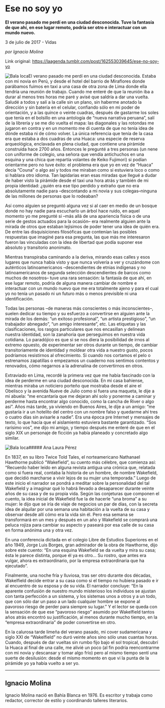 # Ese no soy yo

**El verano pasado me perdí en una ciudad desconocida. Tuve la fantasía de que ahí, en ese lugar remoto, podría ser otro e interactuar con un mundo nuevo.**

3 de julio de 2017 - Vidas

_por Ignacio Molina_

Link original: https://laagenda.tumblr.com/post/162553039645/ese-no-soy-yo

![Bala loca](https://64.media.tumblr.com/9d2f97d83fe1e0824387f452baf3a70f/tumblr_inline_pk0bnp1Vcq1t6q87u_500.png)El verano pasado me perdí en una ciudad desconocida. Estaba con mi novia en Perú, y desde el hotel del barrio de Miraflores donde parábamos fuimos en taxi a una casa de otra zona de Lima donde ella tendría una reunión de trabajo. Cuando me enteré de que la reunión iba a durar al menos tres horas me paré y avisé que saldría a dar una vuelta. Saludé a todos y salí a la calle sin un plano, sin haberme anotado la dirección y sin batería en el celular, confiando sólo en mi poder de orientación, y a las quince o veinte cuadras, después de gastarme los soles que tenía en el bolsillo en una antología de “nueva narrativa peruana”, salí de la librería y se me dio vuelta el mapa: las diagonales y las rotondas me jugaron en contra y en un momento me di cuenta de que no tenía idea de dónde estaba ni de cómo volver. La única referencia que tenía de la casa era que estaba a dos cuadras de una Huaca: una especie de reserva arqueológica, enclavada en plena ciudad, que contiene una pirámide construida hace 2700 años. Entonces le pregunté a tres personas (un nene con uniforme de colegio, una señora que vendía antichuchos en una esquina y una chica que repartía volantes de Keiko Fujimori) si podían orientarme pero no tuve éxito: el problema era que yo en vez de “Huaca” decía “Couna” o algo así y todos me miraban como si estuviera loco o como si hablara otro idioma. Tan lapidarias eran esas miradas que llegué a dudar de haber visto la pirámide desde el taxi una hora atrás y también de mi propia identidad: ¿quién era ese tipo perdido y extraño que no era absolutamente nadie para –descontando a mi novia y sus colegas–ninguna de las millones de personas que lo rodeaban? 
 

Así como alguien se preguntó alguna vez si al caer en medio de un bosque donde no hay nadie para escucharlo un árbol hace ruido, en aquel momento yo me pregunté si –más allá de una apariencia física o de una serie de gestos actuados para la ocasión– era realmente alguien ante la mirada de otros que estaban lejísimos de poder tener una idea de quién era. De entre las disquisiciones filosóficas que contenían las posibles respuestas que imaginé para esa pregunta, las que más me interesaron fueron las vinculadas con la idea de libertad que podía suponer ese absoluto y transitorio anonimato. 
 

Mientras transpiraba caminando a la deriva, mirando esas calles y esos lugares que nunca había visto y que nunca volvería a ver y cruzándome con auténticos latinoamericanos –descendientes de etnias indígenas y no latinoamericanos de segunda selección descendientes de barcos como muchos de nosotros– tuve una rara sensación: la fantasía de que ahí, en ese lugar remoto, podría de alguna manera cambiar de nombre e interactuar con un mundo nuevo que me era totalmente ajeno y para el cual yo no tenía un pasado ni un futuro más o menos previsible ni una identificación. 
 

Todas las personas –de maneras más conscientes o más inconscientes–, suelen dedicar su tiempo y su esfuerzo a convertirse en alguien ante la mirada de los demás: “un exitoso profesional”, “un artista prestigioso”, “un trabajador abnegado”, “un amigo interesante”, etc. Las etiquetas y las clasificaciones, los rasgos particulares que nos encasillan y delinean nuestra identidad, son la zanahoria que perseguimos en nuestra vida cotidiana. Lo paradójico es que si se nos diera la posibilidad de irnos al extremo opuesto, de experimentar ser otros durante un tiempo, de cambiar transitoriamente de identidad y moldear otra vida a nuestro gusto, pocos podríamos resistirnos al ofrecimiento. Si cuando nos cortamos el pelo o estrenamos zapatillas o empezamos un cuaderno nos sentimos contentos y renovados, cómo negarnos a la adrenalina de convertirnos en otros.
 

 Extraviado en Lima, recordé la primera vez que me había fascinado con la idea de perderme en una ciudad desconocida. En mi casa bahiense, mientras miraba un noticiero porteño que mostraba desde el aire el Obelisco y la avenida Nueve de Julio como si fuera una maqueta, le dije a mi abuela: “me encantaría que me dejaran ahí solo y ponerme a caminar y perderme hasta encontrar algo conocido, como la cancha de River o algo así”. Años más tarde, ya viviendo en Buenos Aires, le dije a un amigo: “me gustaría ir a un hotelito del centro con un nombre falso y quedarme ahí tres o cuatro días sin avisarle a nadie”. Era una época pre Internet y mensajes de texto, lo que hacía que el aislamiento estuviera bastante garantizado. “Sos rarísimo vos”, me dijo mi amigo, y tiempo después me enteré de que en el siglo XIX un personaje de ficción ya había planeado y concretado algo similar. 
 

![Bala loca](https://64.media.tumblr.com/d94dce1420c73657e0416c2322ffc4b1/tumblr_inline_pk0bnrLIsL1t6q87u_500.jpg)##### Ana Laura Pérez

En 1837, en su libro Twice Told Tales, el norteamericano Nathanael Hawthorne publicó “Wakefield”, su cuento más célebre, que comienza así: “Recuerdo haber leído en alguna revista antigua una crónica que, relatada como si fuera real, contaba la historia de un hombre, de nombre Wakefield, que decidió marcharse a vivir lejos de su mujer una temporada.” Luego de este inicio el narrador se pondrá a meditar sobre la personalidad del tal Wakefield y a imaginar qué lo habrá llevado a desaparecer durante veinte años de su casa y de su propia vida. Según las conjeturas que componen el cuento, la idea inicial de Wakefield fue la de hacerle “una broma” a su mujer: le dijo que se iría de viaje de negocios un par de días, con la secreta idea de alquilar por una semana una habitación a la vuelta de su casa y observar desde allí cómo era la vida sin él. Pero esa semana se transformará en un mes y después en un año y Wakefield se comprará una peluca rojiza para cambiar su aspecto y paseará por esa calle de su casa en forma anónima una y otra vez. 
 

En una conferencia dictada en el colegio Libre de Estudios Superiores en el año 1949, Jorge Luis Borges, gran admirador de la obra de Hawthorne, dijo sobre este cuento: “En una esquina Wakefield se da vuelta y mira su casa; ésta le parece distinta, porque él ya es otro… Su rostro, que antes era vulgar, ahora es extraordinario, por la empresa extraordinaria que ha ejecutado”.
 

Finalmente, una noche fría y lluviosa, tras ser otro durante dos décadas, Wakelfield decide entrar a su casa como si el tiempo no hubiera pasado e ir al encuentro de su esposa y de su vida. El narrador concluye: “En la aparente confusión de nuestro mundo misterioso los individuos se ajustan con tanta perfección a un sistema, y los sistemas unos a otros y a un todo, que con sólo dar un paso a un lado cualquier hombre se expone al pavoroso riesgo de perder para siempre su lugar.” Y el lector se queda con la sensación de que ese “pavoroso riesgo” asumido por Wakelfield tantos años atrás encontró su justificación, al menos durante mucho tiempo, en la “empresa extraordinaria” de poder convertirse en otro.
 

En la calurosa tarde limeña del verano pasado, mi cover sudamericana y siglo XXI de “Wakelfield” no duró veinte años sino sólo unas cuantas horas. Cuando, después de dar vueltas sin rumbo fijo bajo el sol tropical, descubrí la Huaca al final de una calle, me alivié un poco (al fin podría reencontrarme con mi novia y descansar y tomar algo frío) pero al mismo tiempo sentí una suerte de desilusión: desde el mismo momento en que vi la punta de la pirámide yo ya había vuelto a ser yo.
 



---

 Ignacio Molina
---------------

 Ignacio Molina nació en Bahía Blanca en 1976. Es escritor y trabaja como redactor, corrector de estilo y coordinando talleres literarios. 

